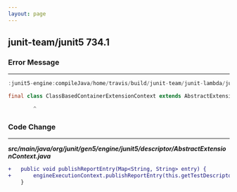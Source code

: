 ```yaml
---
layout: page
---
```

## junit-team/junit5 734.1

### Error Message

---------------------

```java
:junit5-engine:compileJava/home/travis/build/junit-team/junit-lambda/junit5-engine/src/main/java/org/junit/gen5/engine/junit5/descriptor/ClassBasedContainerExtensionContext.java:19: error: ClassBasedContainerExtensionContext is not abstract and does not override abstract method publishReportEntry(Map<String,String>) in ExtensionContext

final class ClassBasedContainerExtensionContext extends AbstractExtensionContext implements ContainerExtensionContext {

        ^
```

### Code Change

---------------------

***src/main/java/org/junit/gen5/engine/junit5/descriptor/AbstractExtensionContext.java***

```diff
+ 	public void publishReportEntry(Map<String, String> entry) {
+ 		engineExecutionContext.publishReportEntry(this.getTestDescriptor(), entry);
  	}
```